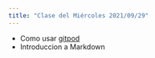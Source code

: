 ```yaml
---
title: "Clase del Miércoles 2021/09/29"
---
```


* Como usar [gitpod]({{site.baseurl}}/tema1-introduccion/gitpod)
* Introduccion a Markdown